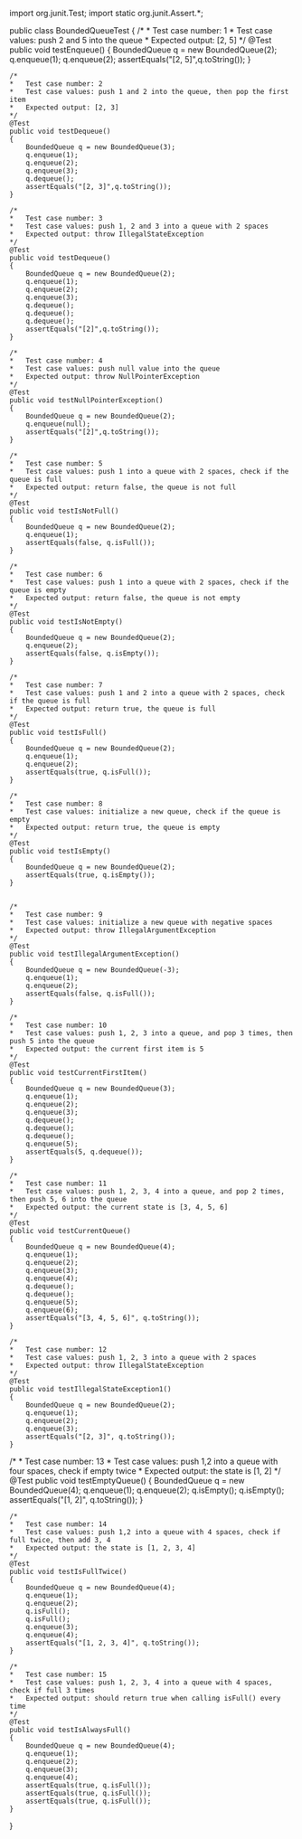 import org.junit.Test;
import static org.junit.Assert.*;

public class BoundedQueueTest
{
    /*
    *   Test case number: 1
    *   Test case values: push 2 and 5 into the queue
    *   Expected output: [2, 5]
    */
    @Test
    public void testEnqueue()
    {
        BoundedQueue q = new BoundedQueue(2);
        q.enqueue(1);
        q.enqueue(2);
        assertEquals("[2, 5]",q.toString());
    }

    /*
    *   Test case number: 2
    *   Test case values: push 1 and 2 into the queue, then pop the first item
    *   Expected output: [2, 3]
    */
    @Test
    public void testDequeue()
    {
        BoundedQueue q = new BoundedQueue(3);
        q.enqueue(1);
        q.enqueue(2);
        q.enqueue(3);
        q.dequeue();
        assertEquals("[2, 3]",q.toString());
    }

    /*
    *   Test case number: 3
    *   Test case values: push 1, 2 and 3 into a queue with 2 spaces
    *   Expected output: throw IllegalStateException
    */
    @Test 
    public void testDequeue()
    {
        BoundedQueue q = new BoundedQueue(2);
        q.enqueue(1);
        q.enqueue(2);
        q.enqueue(3);
        q.dequeue();
        q.dequeue();
        q.dequeue();
        assertEquals("[2]",q.toString());
    }

    /*
    *   Test case number: 4
    *   Test case values: push null value into the queue
    *   Expected output: throw NullPointerException
    */
    @Test
    public void testNullPointerException()
    {
        BoundedQueue q = new BoundedQueue(2);
        q.enqueue(null);
        assertEquals("[2]",q.toString());
    }

    /*
    *   Test case number: 5
    *   Test case values: push 1 into a queue with 2 spaces, check if the queue is full
    *   Expected output: return false, the queue is not full
    */
    @Test
    public void testIsNotFull()
    {
        BoundedQueue q = new BoundedQueue(2);
        q.enqueue(1);
        assertEquals(false, q.isFull());
    }

    /*
    *   Test case number: 6
    *   Test case values: push 1 into a queue with 2 spaces, check if the queue is empty
    *   Expected output: return false, the queue is not empty
    */
    @Test
    public void testIsNotEmpty()
    {
        BoundedQueue q = new BoundedQueue(2);
        q.enqueue(2);
        assertEquals(false, q.isEmpty());	
    }

    /*
    *   Test case number: 7
    *   Test case values: push 1 and 2 into a queue with 2 spaces, check if the queue is full
    *   Expected output: return true, the queue is full
    */
    @Test
    public void testIsFull()
    {
        BoundedQueue q = new BoundedQueue(2);
        q.enqueue(1);
        q.enqueue(2);
        assertEquals(true, q.isFull());	
    }

    /*
    *   Test case number: 8
    *   Test case values: initialize a new queue, check if the queue is empty
    *   Expected output: return true, the queue is empty
    */
    @Test
    public void testIsEmpty()
    {
        BoundedQueue q = new BoundedQueue(2);
        assertEquals(true, q.isEmpty());	
    }


    /*
    *   Test case number: 9
    *   Test case values: initialize a new queue with negative spaces
    *   Expected output: throw IllegalArgumentException
    */
    @Test
    public void testIllegalArgumentException()
    {
        BoundedQueue q = new BoundedQueue(-3);
        q.enqueue(1);
        q.enqueue(2);
        assertEquals(false, q.isFull());	
    }

    /*
    *   Test case number: 10
    *   Test case values: push 1, 2, 3 into a queue, and pop 3 times, then push 5 into the queue
    *   Expected output: the current first item is 5
    */
    @Test
    public void testCurrentFirstItem()
    {
        BoundedQueue q = new BoundedQueue(3);
        q.enqueue(1);
        q.enqueue(2);
        q.enqueue(3);
        q.dequeue();
        q.dequeue();
        q.dequeue();
        q.enqueue(5);
        assertEquals(5, q.dequeue());
    }

    /*
    *   Test case number: 11
    *   Test case values: push 1, 2, 3, 4 into a queue, and pop 2 times, then push 5, 6 into the queue
    *   Expected output: the current state is [3, 4, 5, 6]
    */
    @Test
    public void testCurrentQueue()
    {
        BoundedQueue q = new BoundedQueue(4);
        q.enqueue(1);
        q.enqueue(2);
        q.enqueue(3);
        q.enqueue(4);
        q.dequeue();
        q.dequeue();
        q.enqueue(5);
        q.enqueue(6);
        assertEquals("[3, 4, 5, 6]", q.toString());
    }

    /*
    *   Test case number: 12
    *   Test case values: push 1, 2, 3 into a queue with 2 spaces
    *   Expected output: throw IllegalStateException
    */
    @Test
    public void testIllegalStateException1() 
    {
        BoundedQueue q = new BoundedQueue(2);
        q.enqueue(1);
        q.enqueue(2);
        q.enqueue(3);
        assertEquals("[2, 3]", q.toString());
    }

/*
    *   Test case number: 13
    *   Test case values: push 1,2 into a queue with four spaces, check if empty twice
    *   Expected output: the state is [1, 2]
    */
    @Test 
    public void testEmptyQueue()
    {
        BoundedQueue q = new BoundedQueue(4);
        q.enqueue(1);
        q.enqueue(2);
        q.isEmpty();
        q.isEmpty();
        assertEquals("[1, 2]", q.toString());
    }


    /*
    *   Test case number: 14
    *   Test case values: push 1,2 into a queue with 4 spaces, check if full twice, then add 3, 4
    *   Expected output: the state is [1, 2, 3, 4]
    */
    @Test
    public void testIsFullTwice()
    {
        BoundedQueue q = new BoundedQueue(4);
        q.enqueue(1);
        q.enqueue(2);
        q.isFull();
        q.isFull();
        q.enqueue(3);
        q.enqueue(4);
        assertEquals("[1, 2, 3, 4]", q.toString());
    }

    /*
    *   Test case number: 15
    *   Test case values: push 1, 2, 3, 4 into a queue with 4 spaces, check if full 3 times
    *   Expected output: should return true when calling isFull() every time
    */
    @Test
    public void testIsAlwaysFull()
    {
        BoundedQueue q = new BoundedQueue(4);
        q.enqueue(1);
        q.enqueue(2);
        q.enqueue(3);
        q.enqueue(4);
        assertEquals(true, q.isFull());
        assertEquals(true, q.isFull());
        assertEquals(true, q.isFull());
    }

}